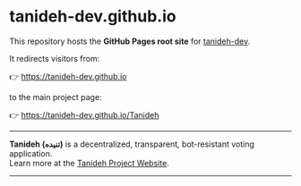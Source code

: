 # tanideh-dev.github.io

This repository hosts the **GitHub Pages root site** for [tanideh-dev](https://github.com/tanideh-dev).

It redirects visitors from:

👉 https://tanideh-dev.github.io  

to the main project page:

👉 https://tanideh-dev.github.io/Tanideh  

---
**Tanideh (تنیده)** is a decentralized, transparent, bot-resistant voting application.  
Learn more at the [Tanideh Project Website](https://tanideh-dev.github.io/Tanideh).


------------------------------------------------------------------



